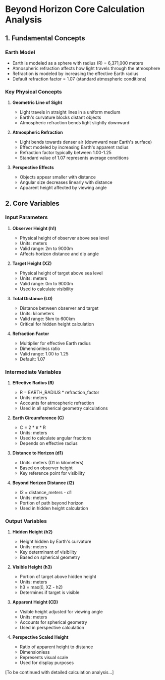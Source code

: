 # Beyond Horizon Core Calculation Analysis

## 1. Fundamental Concepts

### Earth Model
- Earth is modeled as a sphere with radius (R) = 6,371,000 meters
- Atmospheric refraction affects how light travels through the atmosphere
- Refraction is modeled by increasing the effective Earth radius
- Default refraction factor = 1.07 (standard atmospheric conditions)

### Key Physical Concepts
1. **Geometric Line of Sight**
   - Light travels in straight lines in a uniform medium
   - Earth's curvature blocks distant objects
   - Atmospheric refraction bends light slightly downward

2. **Atmospheric Refraction**
   - Light bends towards denser air (downward near Earth's surface)
   - Effect modeled by increasing Earth's apparent radius
   - Refraction factor typically between 1.00-1.25
   - Standard value of 1.07 represents average conditions

3. **Perspective Effects**
   - Objects appear smaller with distance
   - Angular size decreases linearly with distance
   - Apparent height affected by viewing angle

## 2. Core Variables

### Input Parameters
1. **Observer Height (h1)**
   - Physical height of observer above sea level
   - Units: meters
   - Valid range: 2m to 9000m
   - Affects horizon distance and dip angle

2. **Target Height (XZ)**
   - Physical height of target above sea level
   - Units: meters
   - Valid range: 0m to 9000m
   - Used to calculate visibility

3. **Total Distance (L0)**
   - Distance between observer and target
   - Units: kilometers
   - Valid range: 5km to 600km
   - Critical for hidden height calculation

4. **Refraction Factor**
   - Multiplier for effective Earth radius
   - Dimensionless ratio
   - Valid range: 1.00 to 1.25
   - Default: 1.07

### Intermediate Variables
1. **Effective Radius (R)**
   - R = EARTH_RADIUS * refraction_factor
   - Units: meters
   - Accounts for atmospheric refraction
   - Used in all spherical geometry calculations

2. **Earth Circumference (C)**
   - C = 2 * π * R
   - Units: meters
   - Used to calculate angular fractions
   - Depends on effective radius

3. **Distance to Horizon (d1)**
   - Units: meters (D1 in kilometers)
   - Based on observer height
   - Key reference point for visibility

4. **Beyond Horizon Distance (l2)**
   - l2 = distance_meters - d1
   - Units: meters
   - Portion of path beyond horizon
   - Used in hidden height calculation

### Output Variables
1. **Hidden Height (h2)**
   - Height hidden by Earth's curvature
   - Units: meters
   - Key determinant of visibility
   - Based on spherical geometry

2. **Visible Height (h3)**
   - Portion of target above hidden height
   - Units: meters
   - h3 = max(0, XZ - h2)
   - Determines if target is visible

3. **Apparent Height (CD)**
   - Visible height adjusted for viewing angle
   - Units: meters
   - Accounts for spherical geometry
   - Used in perspective calculation

4. **Perspective Scaled Height**
   - Ratio of apparent height to distance
   - Dimensionless
   - Represents visual scale
   - Used for display purposes

[To be continued with detailed calculation analysis...]
